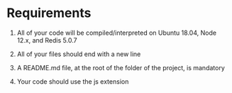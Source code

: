 # Requirements


1. All of your code will be compiled/interpreted on Ubuntu 18.04, Node 12.x, and Redis 5.0.7

2. All of your files should end with a new line

3. A README.md file, at the root of the folder of the project, is mandatory

4. Your code should use the js extension